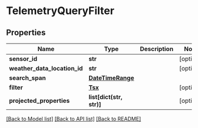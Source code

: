 # TelemetryQueryFilter

## Properties
Name | Type | Description | Notes
------------ | ------------- | ------------- | -------------
**sensor_id** | **str** |  | [optional] 
**weather_data_location_id** | **str** |  | [optional] 
**search_span** | [**DateTimeRange**](DateTimeRange.md) |  | 
**filter** | [**Tsx**](Tsx.md) |  | [optional] 
**projected_properties** | **list[dict(str, str)]** |  | [optional] 

[[Back to Model list]](../README.md#documentation-for-models) [[Back to API list]](../README.md#documentation-for-api-endpoints) [[Back to README]](../README.md)


